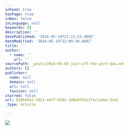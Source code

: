 ```yaml
---
inFeed: true
hasPage: true
inNav: false
inLanguage: null
keywords: []
description: ''
datePublished: '2016-05-14T22:11:53.409Z'
dateModified: '2016-05-14T22:09:30.888Z'
title: ''
author:
  - name: ''
    url: ''
sourcePath: _posts/2016-05-03-just-off-the-port-bow.md
authors: []
publisher:
  name: null
  domain: null
  url: null
  favicon: null
starred: false
url: 028b93e2-5921-44ff-b585-3d0a9f581374/index.html
_type: Article

---
```

![](https://s3-us-west-2.amazonaws.com/the-grid-img/p/5cd660fa1727f298587ba93665dceb82df8cf764.jpg)